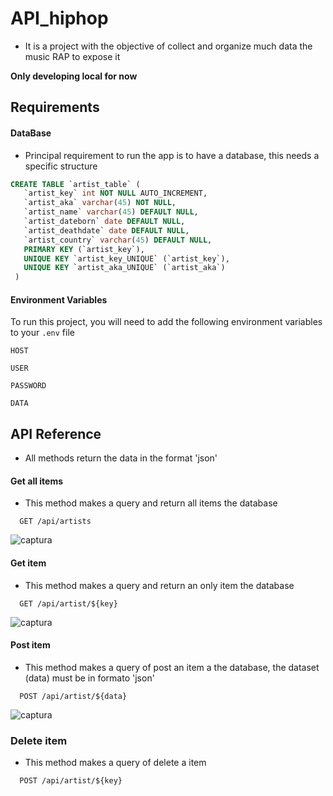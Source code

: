 
# API_hiphop

* It is a project with the objective of collect and organize much data the music RAP to expose it 

**Only developing local for now**
## Requirements 

#### DataBase

* Principal requirement to run the app is to have a database, this needs a specific structure

```SQL
CREATE TABLE `artist_table` (
   `artist_key` int NOT NULL AUTO_INCREMENT,
   `artist_aka` varchar(45) NOT NULL,
   `artist_name` varchar(45) DEFAULT NULL,
   `artist_dateborn` date DEFAULT NULL,
   `artist_deathdate` date DEFAULT NULL,
   `artist_country` varchar(45) DEFAULT NULL,
   PRIMARY KEY (`artist_key`),
   UNIQUE KEY `artist_key_UNIQUE` (`artist_key`),
   UNIQUE KEY `artist_aka_UNIQUE` (`artist_aka`)
 )
```

#### Environment Variables
To run this project, you will need to add the following environment variables to your `.env` file

`HOST`

`USER`

`PASSWORD`

`DATA`
## API Reference
* All methods return the data in the format 'json'

#### Get all items
* This method makes a query and return all items the database

```http
  GET /api/artists
```
![captura](https://github.com/jeisonrosario66/API_hiphop/assets/96961824/742f944c-61c4-4d7c-a005-76c9402fb2e2)

#### Get item
* This method makes a query and return an only item the database
```http
  GET /api/artist/${key}
```
![captura](https://github.com/jeisonrosario66/API_hiphop/assets/96961824/dacf04ca-9618-4b6f-83e5-e75872ad6ec4)

#### Post item
* This method makes a query of post an item a the database, the dataset (data) must be in formato 'json'

```http
  POST /api/artist/${data}
```
![captura](https://github.com/jeisonrosario66/API_hiphop/assets/96961824/a183bafa-717c-47d2-85d9-a285b16bb518)


### Delete item

* This method makes a query of delete a item
```http
  POST /api/artist/${key}
```
